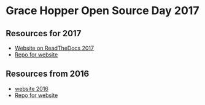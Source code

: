 # Grace Hopper Open Source Day 2017

## Resources for 2017

- [Website on ReadTheDocs 2017](http://jupyter-ghc.readthedocs.io/en/latest/)
- [Repo for website](https://github.com/willingc/ghc-jupyter-2017)

## Resources from 2016

- [website 2016](http://bit.ly/osd16)
- [Repo for website](https://github.com/willingc/ghc-openhatch-2016)

